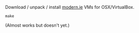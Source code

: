 Download / unpack / install [modern.ie](http://modern.ie/) VMs for
OSX/VirtualBox.

    make

(Almost works but doesn't yet.)

